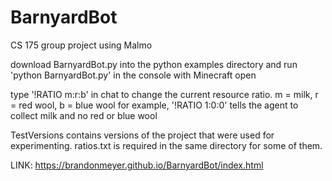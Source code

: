 # BarnyardBot
CS 175 group project using Malmo

download BarnyardBot.py into the python examples directory and run 'python BarnyardBot.py' in the console with Minecraft open

type '!RATIO m:r:b' in chat to change the current resource ratio. m = milk, r = red wool, b = blue wool
for example, '!RATIO 1:0:0' tells the agent to collect milk and no red or blue wool

TestVersions contains versions of the project that were used for experimenting. ratios.txt is required in the same directory for some of them.

LINK: https://brandonmeyer.github.io/BarnyardBot/index.html
